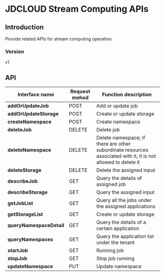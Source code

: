 # JDCLOUD Stream Computing APIs


## Introduction
Provide related APIs for stream computing operation.


### Version
v1


## API
|Interface name|Request mehod|Function description|
|---|---|---|
|**addOrUpdateJob**|POST|Add or update job|
|**addOrUpdateStorage**|POST|Create or update storage|
|**createNamespace**|POST|Create namespace|
|**deleteJob**|DELETE|Delete job|
|**deleteNamespace**|DELETE|Delete namespace; if there are other subordinate resources associated with it, it is not allowed to delete it|
|**deleteStorage**|DELETE|Delete the assigned input|
|**describeJob**|GET|Query the details of assigned job|
|**describeStorage**|GET|Query the assigned input|
|**getJobList**|GET|Query all the jobs under the assigned applications|
|**getStorageList**|GET|Create or update storage|
|**queryNamespaceDetail**|GET|Query the details of a certain application|
|**queryNamespaces**|GET|Query the application list under the tenant|
|**startJob**|GET|Running job|
|**stopJob**|GET|Stop job running|
|**updateNamespace**|PUT|Update namespace|
